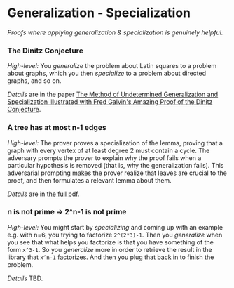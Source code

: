 # Generalization - Specialization

_Proofs where applying generalization & specialization is genuinely helpful._

### The Dinitz Conjecture

*High-level:* You *generalize* the problem about Latin squares to a problem about graphs, which you then *specialize* to a problem about directed graphs, and so on.

*Details* are in the paper [The Method of Undetermined Generalization and Specialization Illustrated with Fred Galvin's Amazing Proof of the Dinitz Conjecture][1].

### A tree has at most n-1 edges

*High-level:* The prover proves a specialization of the lemma, proving that a graph with every vertex of at least degree 2 must contain a cycle. The adversary prompts the prover to explain why the proof fails when a particular hypothesis is removed (that is, why the generalization fails).  This adversarial prompting makes the prover realize that leaves are crucial to the proof, and then formulates a relevant lemma about them.

*Details* are in [the full pdf][2].

### n is not prime =\> 2^n-1 is not prime

*High-level:* You might start by *specializing* and coming up with an example e.g. with n=6, you trying to factorize `2^(2*3)-1`.  Then you *generalize* when you see that what helps you factorize is that you have something of the form `x^3-1`.  So you *generalize* more in order to retrieve the result in the library that `x^n-1` factorizes.  And then you plug that back in to finish the problem.

*Details* TBD.

[1]:	https://arxiv.org/abs/math/9506215
[2]:	../conflict-driven/tree-implies-n-1.pdf